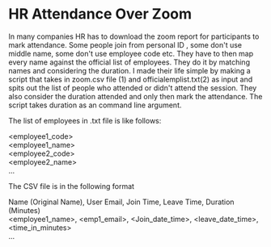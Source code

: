 # HR Attendance Over Zoom
In many companies HR has to download the zoom report for participants to mark attendance. Some people join from personal ID , some don't use middle name, some don't use employee code etc. They have to then map every name against the official list of employees. They do it by matching names and considering the duration. I made their life simple by making a script that takes in zoom.csv file (1) and officialemplist.txt(2) as input and spits out the list of people who attended or didn't attend the session. They also consider the duration attended and only then mark the attendance. The script takes duration as an command line argument.

The list of employees in .txt file is like follows:

<employee1_code> \
<employee1_name> \
<employee2_code> \
<employee2_name> \
...

The CSV file is in the following format

Name (Original Name), User Email, Join Time, Leave Time, Duration (Minutes) \
<employee1_name>, <emp1_email>, <Join_date_time>, <leave_date_time>, <time_in_minutes> \
...





